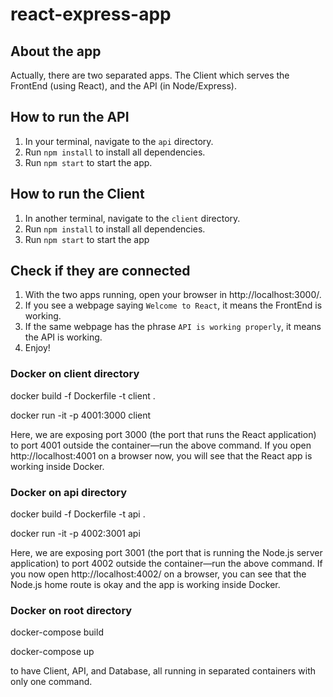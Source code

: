 # react-express-app

## About the app

Actually, there are two separated apps. The Client which serves the FrontEnd (using React), and the API (in Node/Express).

## How to run the API

1. In your terminal, navigate to the `api` directory.
2. Run `npm install` to install all dependencies.
3. Run `npm start` to start the app.

## How to run the Client

1. In another terminal, navigate to the `client` directory.
2. Run `npm install` to install all dependencies.
3. Run `npm start` to start the app

## Check if they are connected

1. With the two apps running, open your browser in http://localhost:3000/.
2. If you see a webpage saying `Welcome to React`, it means the FrontEnd is working.
3. If the same webpage has the phrase `API is working properly`, it means the API is working.
4. Enjoy!

### Docker on client directory

docker build -f Dockerfile -t client .

docker run -it -p 4001:3000 client

Here, we are exposing port 3000 (the port that runs the React application) to port 4001 outside the container—run the above command. If you open http://localhost:4001 on a browser now, you will see that the React app is working inside Docker.

### Docker on api directory

docker build -f Dockerfile -t api .

docker run -it -p 4002:3001 api

Here, we are exposing port 3001 (the port that is running the Node.js server application) to port 4002 outside the container—run the above command.
If you now open http://localhost:4002/ on a browser, you can see that the Node.js home route is okay and the app is working inside Docker.

### Docker on root directory

docker-compose build

docker-compose up

to have Client, API, and Database, all running in separated containers with only one command.
